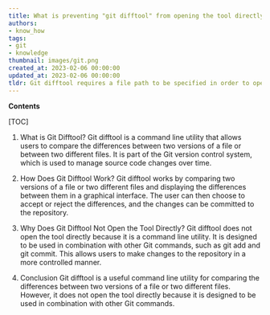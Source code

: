```yaml
---
title: What is preventing "git difftool" from opening the tool directly?
authors:
- know_how
tags:
- git
- knowledge
thumbnail: images/git.png
created_at: 2023-02-06 00:00:00
updated_at: 2023-02-06 00:00:00
tldr: Git difftool requires a file path to be specified in order to open the tool.
---
```


**Contents**

[TOC]

1. What is Git Difftool?
Git difftool is a command line utility that allows users to compare the differences between two versions of a file or between two different files. It is part of the Git version control system, which is used to manage source code changes over time.

2. How Does Git Difftool Work?
Git difftool works by comparing two versions of a file or two different files and displaying the differences between them in a graphical interface. The user can then choose to accept or reject the differences, and the changes can be committed to the repository.

3. Why Does Git Difftool Not Open the Tool Directly?
Git difftool does not open the tool directly because it is a command line utility. It is designed to be used in combination with other Git commands, such as git add and git commit. This allows users to make changes to the repository in a more controlled manner.

4. Conclusion
Git difftool is a useful command line utility for comparing the differences between two versions of a file or two different files. However, it does not open the tool directly because it is designed to be used in combination with other Git commands.

